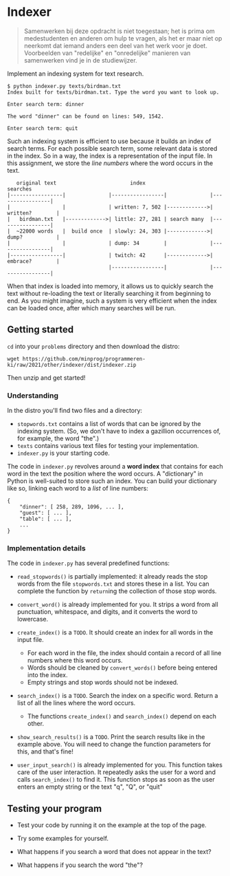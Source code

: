 # Indexer

> Samenwerken bij deze opdracht is niet toegestaan; het is prima om medestudenten en anderen om hulp te vragen, als het er maar niet op neerkomt dat iemand anders een deel van het werk voor je doet. Voorbeelden van "redelijke" en "onredelijke" manieren van samenwerken vind je in de studiewijzer.

Implement an indexing system for text research.

    $ python indexer.py texts/birdman.txt
    Index built for texts/birdman.txt. Type the word you want to look up.

    Enter search term: dinner

    The word "dinner" can be found on lines: 549, 1542.
    
    Enter search term: quit

Such an indexing system is efficient to use because it builds an index of search terms. For each possible search term, some relevant data is stored in the index. So in a way, the index is a representation of the input file. In this assignment, we store the *line numbers* where the word occurs in the text.

       original text                        index                           searches
    |-----------------|              |-----------------|              |-----------------|
    |                 |              | written: 7, 502 |------------->| written?        |
    |   birdman.txt   |------------->| little: 27, 281 | search many  |-----------------|
    |  ~22000 words   |  build once  | slowly: 24, 303 |------------->| dump?           |
    |                 |              | dump: 34        |              |-----------------|
    |-----------------|              | twitch: 42      |------------->| embrace?        |
                                     |-----------------|              |-----------------|

When that index is loaded into memory, it allows us to quickly search the text without re-loading the text or literally searching it from beginning to end. As you might imagine, such a system is very efficient when the index can be loaded once, after which many searches will be run.

## Getting started

`cd` into your `problems` directory and then download the distro:

    wget https://github.com/minprog/programmeren-ki/raw/2021/other/indexer/dist/indexer.zip

Then unzip and get started!


### Understanding

In the distro you'll find two files and a directory:

- `stopwords.txt` contains a list of words that can be ignored by the indexing system. (So, we don't have to index a gazillion occurrences of, for example, the word "the".)
- `texts` contains various text files for testing your implementation.
- `indexer.py` is your starting code.

The code in `indexer.py` revolves around a **word index** that contains for each word in the text the position where the word occurs. A "dictionary" in Python is well-suited to store such an index. You can build your dictionary like so, linking each word to a *list* of line numbers:

    {
        "dinner": [ 258, 289, 1096, ... ],
        "guest": [ ... ],
        "table": [ ... ],
        ...
    }


### Implementation details

The code in `indexer.py` has several predefined functions:

* `read_stopwords()` is partially implemented: it already reads the stop words from the file `stopwords.txt` and stores these in a list. You can complete the function by `return`ing the collection of those stop words.

* `convert_word()` is already implemented for you. It strips a word from all punctuation, whitespace, and digits, and it converts the word to lowercase.

* `create_index()` is a `TODO`. It should create an index for all words in the input file.

    * For each word in the file, the index should contain a record of all line numbers where this word occurs.
    * Words should be cleaned by `convert_words()` before being entered into the index.
    * Empty strings and stop words should not be indexed.

* `search_index()` is a `TODO`. Search the index on a specific word. Return a list of all the lines where the word occurs.

    * The functions `create_index()` and `search_index()` depend on each other.

* `show_search_results()` is a `TODO`. Print the search results like in the example above. You will need to change the function parameters for this, and that's fine!

* `user_input_search()` is already implemented for you. This function takes care of the user interaction. It repeatedly asks the user for a word and calls `search_index()` to find it. This function stops as soon as the user enters an empty string or the text "q", "Q", or "quit"


## Testing your program

- Test your code by running it on the example at the top of the page.

- Try some examples for yourself.

- What happens if you search a word that does not appear in the text?

- What happens if you search the word "the"?
